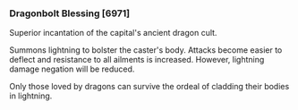 ### Dragonbolt Blessing [6971]

Superior incantation of the capital's ancient dragon cult.

Summons lightning to bolster the caster's body. Attacks become easier to deflect and resistance to all ailments is increased. However, lightning damage negation will be reduced.

Only those loved by dragons can survive the ordeal of cladding their bodies in lightning.